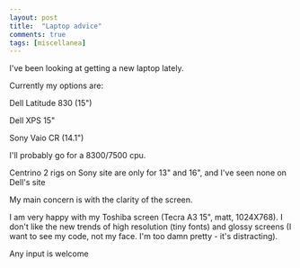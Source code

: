```yaml
---
layout: post
title:  "Laptop advice"
comments: true
tags: [miscellanea]
---
```



I've been looking at getting a new laptop lately.

Currently my options are:

 Dell Latitude 830 (15")

 Dell XPS 15"

 Sony Vaio CR (14.1")



I'll probably go for a 8300/7500 cpu. 

Centrino 2 rigs on Sony site are only for 13" and 16", and I've seen none on Dell's site





My main concern is with the clarity of the screen.

I am very happy with my Toshiba screen (Tecra A3 15", matt, 1024X768). I don't like the new trends of high resolution (tiny fonts) and glossy screens (I want to see my code, not my face. I'm too damn pretty - it's distracting).



Any input is welcome

